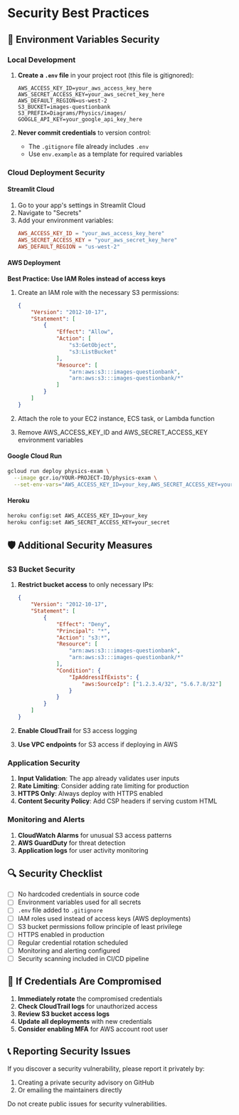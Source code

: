 # Security Best Practices

## 🔐 Environment Variables Security

### Local Development

1. **Create a `.env` file** in your project root (this file is gitignored):
   ```env
   AWS_ACCESS_KEY_ID=your_aws_access_key_here
   AWS_SECRET_ACCESS_KEY=your_aws_secret_key_here
   AWS_DEFAULT_REGION=us-west-2
   S3_BUCKET=images-questionbank
   S3_PREFIX=Diagrams/Physics/images/
   GOOGLE_API_KEY=your_google_api_key_here
   ```

2. **Never commit credentials** to version control:
   - The `.gitignore` file already includes `.env`
   - Use `env.example` as a template for required variables

### Cloud Deployment Security

#### Streamlit Cloud
1. Go to your app's settings in Streamlit Cloud
2. Navigate to "Secrets"
3. Add your environment variables:
   ```toml
   AWS_ACCESS_KEY_ID = "your_aws_access_key_here"
   AWS_SECRET_ACCESS_KEY = "your_aws_secret_key_here"
   AWS_DEFAULT_REGION = "us-west-2"
   ```

#### AWS Deployment
**Best Practice: Use IAM Roles instead of access keys**

1. Create an IAM role with the necessary S3 permissions:
   ```json
   {
       "Version": "2012-10-17",
       "Statement": [
           {
               "Effect": "Allow",
               "Action": [
                   "s3:GetObject",
                   "s3:ListBucket"
               ],
               "Resource": [
                   "arn:aws:s3:::images-questionbank",
                   "arn:aws:s3:::images-questionbank/*"
               ]
           }
       ]
   }
   ```

2. Attach the role to your EC2 instance, ECS task, or Lambda function
3. Remove AWS_ACCESS_KEY_ID and AWS_SECRET_ACCESS_KEY environment variables

#### Google Cloud Run
```bash
gcloud run deploy physics-exam \
  --image gcr.io/YOUR-PROJECT-ID/physics-exam \
  --set-env-vars="AWS_ACCESS_KEY_ID=your_key,AWS_SECRET_ACCESS_KEY=your_secret"
```

#### Heroku
```bash
heroku config:set AWS_ACCESS_KEY_ID=your_key
heroku config:set AWS_SECRET_ACCESS_KEY=your_secret
```

## 🛡️ Additional Security Measures

### S3 Bucket Security

1. **Restrict bucket access** to only necessary IPs:
   ```json
   {
       "Version": "2012-10-17",
       "Statement": [
           {
               "Effect": "Deny",
               "Principal": "*",
               "Action": "s3:*",
               "Resource": [
                   "arn:aws:s3:::images-questionbank",
                   "arn:aws:s3:::images-questionbank/*"
               ],
               "Condition": {
                   "IpAddressIfExists": {
                       "aws:SourceIp": ["1.2.3.4/32", "5.6.7.8/32"]
                   }
               }
           }
       ]
   }
   ```

2. **Enable CloudTrail** for S3 access logging
3. **Use VPC endpoints** for S3 access if deploying in AWS

### Application Security

1. **Input Validation**: The app already validates user inputs
2. **Rate Limiting**: Consider adding rate limiting for production
3. **HTTPS Only**: Always deploy with HTTPS enabled
4. **Content Security Policy**: Add CSP headers if serving custom HTML

### Monitoring and Alerts

1. **CloudWatch Alarms** for unusual S3 access patterns
2. **AWS GuardDuty** for threat detection
3. **Application logs** for user activity monitoring

## 🔍 Security Checklist

- [ ] No hardcoded credentials in source code
- [ ] Environment variables used for all secrets
- [ ] `.env` file added to `.gitignore`
- [ ] IAM roles used instead of access keys (AWS deployments)
- [ ] S3 bucket permissions follow principle of least privilege
- [ ] HTTPS enabled in production
- [ ] Regular credential rotation scheduled
- [ ] Monitoring and alerting configured
- [ ] Security scanning included in CI/CD pipeline

## 🚨 If Credentials Are Compromised

1. **Immediately rotate** the compromised credentials
2. **Check CloudTrail logs** for unauthorized access
3. **Review S3 bucket access logs**
4. **Update all deployments** with new credentials
5. **Consider enabling MFA** for AWS account root user

## 📞 Reporting Security Issues

If you discover a security vulnerability, please report it privately by:
1. Creating a private security advisory on GitHub
2. Or emailing the maintainers directly

Do not create public issues for security vulnerabilities.
